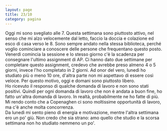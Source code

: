 ```yaml
--- 
layout: page
title: 23/10
category: pagina
---
```


Oggi mi sono svegliato alle 7. Questa settimana sono piuttosto attivo, nel senso
che mi alzo velocemente dal letto, faccio la doccia e colazione ed esco di casa
verso le 8. Sono sempre andato nella stessa biblioteca, perché voglio cominciare
a conoscere delle persone che frequentano questo posto.  
Venerdì comincia la sessione e lo stesso giorno c'è la scadenza per consegnare
l'ultimo assignment di AP. Ci hanno dato due settimane per completare questo
assignment, credevo che avrebbe preso almeno 4 o 5 giorni, invece l'ho
completato in 2 giorni. Ad onor del vero, lunedì ho studiato più o meno 10 ore,
d'altra parte non mi aspettavo di essere così veloce. Per questo motivo, oggi e
domani sono piuttosto libero.  
Ho ricevuto il responso di qualche domanda di lavoro e non sono stati positivi.
Quindi per ogni domanda di lavoro che non è andata a buon fine, ho fatto
un'altra domanda di lavoro. In realtà, probabilmente ne ho fatte di più. Mi
rendo conto che a Copenaghen ci sono moltissime opportunità di lavoro, ma c'è
anche molta concorrenza.  
Da lunedì mi sento pieno di energia e motivazione, mentre l'altra settimana ero
un po' giù. Non credo che sia strano: amo quello che studio e la scorsa
settimana non ho studiato nemmeno un po'.
